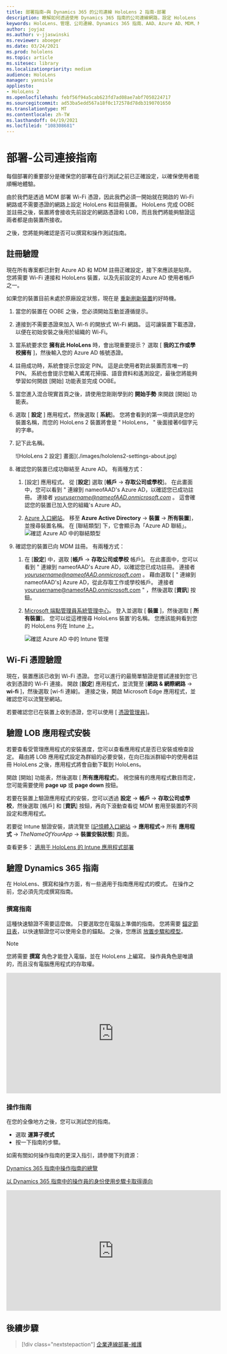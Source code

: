 ```yaml
---
title: 部署指南–與 Dynamics 365 的公司連線 HoloLens 2 指南-部署
description: 瞭解如何透過使用 Dynamics 365 指南的公司連線網路，設定 HoloLens 2 裝置的部署。
keywords: HoloLens、管理、公司連線、Dynamics 365 指南、AAD、Azure AD、MDM、Mobile 裝置管理
author: joyjaz
ms.author: v-jjaswinski
ms.reviewer: aboeger
ms.date: 03/24/2021
ms.prod: hololens
ms.topic: article
ms.sitesec: library
ms.localizationpriority: medium
audience: HoloLens
manager: yannisle
appliesto:
- HoloLens 2
ms.openlocfilehash: febf56f94a5cab623fd7ad08ae7abf7050224717
ms.sourcegitcommit: ad53ba5edd567a18f0c172578d78db3190701650
ms.translationtype: MT
ms.contentlocale: zh-TW
ms.lasthandoff: 04/19/2021
ms.locfileid: "108308681"
---
```

# <a name="deploy---corporate-connected-guide"></a>部署-公司連接指南

每個部署的重要部分是確保您的部署在自行測試之前已正確設定，以確保使用者能順暢地體驗。

由於我們是透過 MDM 部署 Wi-Fi 憑證，因此我們必須一開始就在開啟的 Wi-Fi 網路或不需要憑證的網路上設定 HoloLens 和註冊裝置。 HoloLens 完成 OOBE 並註冊之後，裝置將會接收先前設定的網路憑證和 LOB，而且我們將能夠驗證這兩者都是由裝置所接收。

之後，您將能夠確認是否可以撰寫和操作測試指南。

## <a name="enrollment-validation"></a>註冊驗證

現在所有專案都已針對 Azure AD 和 MDM 註冊正確設定，接下來應該是貼齊。 您將需要 Wi-Fi 連接和 HoloLens 裝置，以及先前設定的 Azure AD 使用者帳戶之一。

如果您的裝置目前未處於原廠設定狀態，現在是 [重新刷新裝置](https://docs.microsoft.com/hololens/hololens-recovery#clean-reflash-the-device)的好時機。

1. 當您的裝置在 OOBE 之後，您必須開始互動並遵循提示。

2. 連接到不需要憑證來加入 Wi-fi 的開放式 Wi-Fi 網路。 這可讓裝置下載憑證，以便在初始安裝之後用於組織的 Wi-Fi。

3. 當系統要求您 **擁有此 HoloLens** 時，會出現重要提示？ 選取 [ **我的工作或學校擁有** ]，然後輸入您的 Azure AD 帳號憑證。

4. 註冊成功時，系統會提示您設定 PIN。 這是此使用者對此裝置而言唯一的 PIN。 系統也會提示您輸入鳶尾花掃描、語音資料和遙測設定，最後您將能夠學習如何開啟 [開始] 功能表並完成 OOBE。

5. 當您進入混合現實首頁之後，請使用您剛剛學到的 **開始手勢** 來開啟 [開始] 功能表。

6. 選取 [ **設定** ] 應用程式，然後選取 [ **系統**]。 您將會看到的第一項資訊是您的裝置名稱，而您的 HoloLens 2 裝置將會是 &quot; HoloLens， &quot; 後面接著6個字元的字串。

7. 記下此名稱。

    ![HoloLens 2 設定] 畫面](./images/hololens2-settings-about.jpg)

8. 確認您的裝置已成功聯結至 Azure AD。 有兩種方式：

    1.  [設定] 應用程式。 從 [**設定**] 選取 [**帳戶**  ->  **存取公司或學校**]。 在此畫面中，您可以看到 &quot; 連線到 nameofAAD&#39;s Azure AD，以確認您已成功註冊。 連接者 *yourusername@nameofAAD.onmicrosoft.com* 。 這會確認您的裝置已加入您的組織&#39;s Azure AD。

    1. [Azure 入口網站](https://portal.azure.com/#home)。 移至 **Azure Active Directory**  ->  **裝置**  ->  **所有裝置**]，並搜尋裝置名稱。 在 [聯結類型] 下，它會顯示為「Azure AD 聯結」。
        ![確認 Azure AD 中的聯結類型](./images/hololens2-devices-all-devices.png)

9. 確認您的裝置已向 MDM 註冊。 有兩種方式：

    1. 在 [**設定**] 中，選取 [**帳戶**  ->  **存取公司或學校** 帳戶]。 在此畫面中，您可以看到 &quot; 連線到 nameofAAD&#39;s Azure AD，以確認您已成功註冊。 連接者 *yourusername@nameofAAD.onmicrosoft.com* 。 藉由選取 [ &quot; 連線到 nameofAAD&#39;s] Azure AD，從此存取工作或學校帳戶。 連接者 yourusername@nameofAAD.onmicrosoft.com &quot; ，然後選取 [**資訊**] 按鈕。

    1. [Microsoft 端點管理員系統管理中心](https://endpoint.microsoft.com/#home)。 登入並選取 [  **裝置**  ]，然後選取 [  **所有裝置**]。 您可以從這裡搜尋 HoloLens 裝置&#39;的名稱。 您應該能夠看到您的 HoloLens 列在 Intune 上。

        ![確認 Azure AD 中的 Intune 管理](./images/hololens2-devices-all-devices2.png)


## <a name="wi-fi-certificate-validation"></a>Wi-Fi 憑證驗證

現在，裝置應該已收到 Wi-Fi 憑證。 您可以進行的最簡單驗證是嘗試連接到您&#39;已收到憑證的 Wi-Fi 連接。 開啟 [**設定**] 應用程式，並流覽至 [**網路 &amp; 網際網路**  ->  **wi-fi** ]，然後選取 [wi-fi 連線]。 連接之後，開啟 Microsoft Edge 應用程式，並確認您可以流覽至網站。

若要確認您已在裝置上收到憑證，您可以使用 [ [憑證管理員](https://docs.microsoft.com/hololens/certificate-manager)]。

## <a name="validate-lob-app-install"></a>驗證 LOB 應用程式安裝

若要查看受管理應用程式的安裝進度，您可以查看應用程式是否已安裝或檢查設定。 藉由將 LOB 應用程式設定為群組的必要安裝，在向已指派群組中的使用者註冊 HoloLens 之後，應用程式將會自動下載到 HoloLens。

開啟 [開始] 功能表，然後選取 [ **所有應用程式**]。 視您擁有的應用程式數目而定，您可能需要使用 **page up** 或 **page down** 按鈕。

若要在裝置上驗證應用程式的安裝，您可以透過 **設定**  ->  **帳戶**  ->  **存取公司或學校**，然後選取 [帳戶] 和 [**資訊**] 按鈕，再向下滾動查看從 MDM 套用至裝置的不同設定和應用程式。

若要從 Intune 驗證安裝，請流覽至 [[記憶體入口網站](https://endpoint.microsoft.com/#home)  ->  **應用程式**-> 所有 **應用程式**  -> *TheNameOfYourApp*  ->  **裝置安裝狀態**] 頁面。

查看更多： [適用于 HoloLens 的 Intune 應用程式部署](https://docs.microsoft.com/hololens/app-deploy-intune)

## <a name="validate-dynamics-365-guides"></a>驗證 Dynamics 365 指南

在 HoloLens、撰寫和操作方面，有一些適用于指南應用程式的模式。 在操作之前，您必須先完成撰寫指南。

### <a name="authoring-the-guide"></a>撰寫指南

這種快速驗證不需要這麼做。 只要選取您在電腦上準備的指南。 您將需要 [錨定節目表](https://docs.microsoft.comdynamics365/mixed-reality/guides/hololens-app-anchor)，以快速驗證您可以使用全息的錨點。 之後，您應該 [放置步驟和模型](https://docs.microsoft.com/dynamics365/mixed-reality/guides/hololens-app-orientation)。

>[!NOTE]
> 您將需要 **撰寫** 角色才能登入電腦，並在 HoloLens 上編寫。 操作員角色是唯讀的，而且沒有電腦應用程式的存取權。

<iframe width="560" height="315" src="https://www.youtube.com/embed/poE7s7_zWDE" frameborder="0" allow="accelerometer; autoplay; clipboard-write; encrypted-media; gyroscope; picture-in-picture" allowfullscreen></iframe>

### <a name="operating-the-guide"></a>操作指南

在您的全像地方之後，您可以測試您的指南。 
- 選取 **運算子模式**
- 按一下指南的步驟。

如需有關如何操作指南的更深入指引，請參閱下列資源：

[Dynamics 365 指南中操作指南的總覽](https://docs.microsoft.com/dynamics365/mixed-reality/guides/operator-overview)

[以 Dynamics 365 指南中的操作員的身份使用步驟卡取得導向](https://docs.microsoft.com/dynamics365/mixed-reality/guides/operator-step-card-orientation)

<iframe width="560" height="315" src="https://www.youtube.com/embed/9s41BKGHVL8" frameborder="0" allow="accelerometer; autoplay; clipboard-write; encrypted-media; gyroscope; picture-in-picture" allowfullscreen></iframe>

## <a name="next-step"></a>後續步驟 
> [!div class="nextstepaction"]
> [企業連線部署-維護](hololens2-corp-connected-maintain.md)

